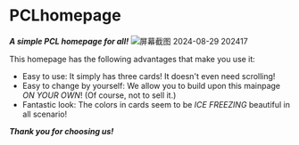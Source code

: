 # PCLhomepage
***A simple PCL homepage for all!***
![屏幕截图 2024-08-29 202417](https://github.com/user-attachments/assets/f6acb653-5d35-4570-b6e5-6f7e85d665d7)

    
This homepage has the following advantages that make you use it:
* Easy to use: It simply has three cards! It doesn't even need scrolling!
* Easy to change by yourself: We allow you to build upon this mainpage _ON YOUR OWN_! (Of course, not to sell it.)
* Fantastic look: The colors in cards seem to be _ICE FREEZING_ beautiful in all scenario!

***Thank you for choosing us!***
